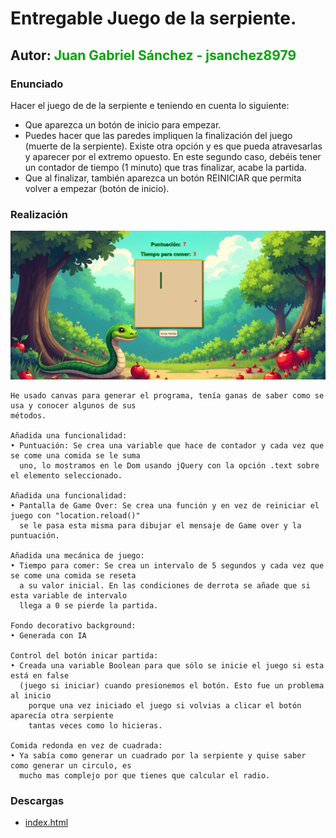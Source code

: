 # Entregable Juego de la serpiente.

## Autor: <span style="color: #00a300;"> Juan Gabriel Sánchez - jsanchez8979 </span>

### Enunciado

Hacer el juego de de la serpiente e teniendo en cuenta lo siguiente:

<ul>
<li>Que aparezca un botón de inicio para empezar.</li>
<li>Puedes hacer que las paredes impliquen la finalización del juego (muerte de la serpiente). Existe otra opción y es que pueda atravesarlas y aparecer por el extremo opuesto. En este segundo caso, debéis tener un contador de tiempo (1 minuto) que tras finalizar, acabe la partida.</li>
<li>Que al finalizar, también aparezca un botón REINICIAR que permita volver a empezar (botón de inicio).</li>
</ul>

### Realización

![Imagen de muestra](src/img/Captura_de_pantalla_2025_02_03_124953.png)

```
He usado canvas para generar el programa, tenía ganas de saber como se usa y conocer algunos de sus
métodos.

Añadida una funcionalidad:
• Puntuación: Se crea una variable que hace de contador y cada vez que se come una comida se le suma
  uno, lo mostramos en le Dom usando jQuery con la opción .text sobre el elemento seleccionado.

Añadida una funcionalidad:
• Pantalla de Game Over: Se crea una función y en vez de reiniciar el juego con "location.reload()"
  se le pasa esta misma para dibujar el mensaje de Game over y la puntuación.

Añadida una mecánica de juego:
• Tiempo para comer: Se crea un intervalo de 5 segundos y cada vez que se come una comida se reseta
  a su valor inicial. En las condiciones de derrota se añade que si esta variable de intervalo
  llega a 0 se pierde la partida.

Fondo decorativo background:
• Generada con IA

Control del botón inicar partida:
• Creada una variable Boolean para que sólo se inicie el juego si esta está en false
  (juego si iniciar) cuando presionemos el botón. Esto fue un problema al inicio
	porque una vez iniciado el juego si volvias a clicar el botón aparecía otra serpiente
	tantas veces como lo hicieras.

Comida redonda en vez de cuadrada:
• Ya sabía como generar un cuadrado por la serpiente y quise saber como generar un circulo, es
  mucho mas complejo por que tienes que calcular el radio.
```

### Descargas

-   [index.html](index.html)
